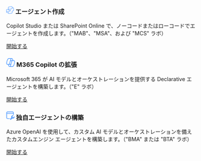 <!-- Responsive Feature Blocks -->

<div class="main-links">

  <!-- <div class="table-landing">
    <h3 class="table-heading">
      <svg xmlns="http://www.w3.org/2000/svg" width="20" height="20" viewBox="0 0 20 20" fill="none">
        <path d="M12.9457 5.63353C12.8823 5.55145 12.8135 5.47321 12.7399 5.39932C12.4656 5.12421 12.1308 4.91696 11.7621 4.79412L10.5516 4.40101C10.4583 4.36813 10.3776 4.30713 10.3204 4.22644C10.2632 4.14575 10.2325 4.04932 10.2325 3.95047C10.2325 3.85161 10.2632 3.75519 10.3204 3.67449C10.3776 3.5938 10.4583 3.5328 10.5516 3.49991L11.7621 3.10681C12.1256 2.98139 12.4552 2.77364 12.7251 2.49981C12.9875 2.23349 13.1865 1.91168 13.3075 1.55831L13.3176 1.52836L13.7109 0.318827C13.7439 0.2256 13.8049 0.144867 13.8856 0.0877733C13.9664 0.0306667 14.0629 0 14.1619 0C14.2608 0 14.3572 0.0306667 14.438 0.0877733C14.5188 0.144867 14.5799 0.2256 14.6128 0.318827L15.0061 1.52836C15.1285 1.89608 15.3349 2.23023 15.6092 2.50424C15.8833 2.77825 16.2177 2.98457 16.5857 3.10681L17.7963 3.49991L17.8205 3.50596C17.9137 3.53885 17.9945 3.59984 18.0517 3.68053C18.1088 3.76124 18.1396 3.85765 18.1396 3.95651C18.1396 4.05537 18.1088 4.15179 18.0517 4.23248C17.9945 4.31319 17.9137 4.37417 17.8205 4.40707L16.61 4.80016C16.242 4.9224 15.9076 5.12873 15.6333 5.40273C15.3592 5.67675 15.1527 6.01089 15.0304 6.37861L14.6369 7.58816C14.6333 7.59821 14.6295 7.60812 14.6253 7.61787C14.5907 7.69852 14.5343 7.76827 14.4623 7.81921C14.3815 7.87631 14.2849 7.90697 14.186 7.90697C14.0871 7.90697 13.9907 7.87631 13.9099 7.81921C13.8291 7.76211 13.768 7.68139 13.7352 7.58816L13.3417 6.37861C13.2528 6.10885 13.1187 5.857 12.9457 5.63353ZM19.8183 8.82964L19.1775 8.62153C18.9827 8.55681 18.8056 8.44759 18.6604 8.30252C18.5152 8.15745 18.4059 7.98056 18.3412 7.78588L18.1329 7.14553C18.1155 7.09617 18.0831 7.05344 18.0404 7.02321C17.9976 6.99297 17.9465 6.97675 17.8941 6.97675C17.8417 6.97675 17.7907 6.99297 17.748 7.02321C17.7052 7.05344 17.6729 7.09617 17.6555 7.14553L17.4472 7.78588C17.3837 7.97919 17.2764 8.15521 17.1335 8.30017C16.9907 8.44513 16.8161 8.55512 16.6237 8.62153L15.9829 8.82964C15.9335 8.84705 15.8907 8.87935 15.8604 8.92207C15.8301 8.96479 15.814 9.01583 15.814 9.06817C15.814 9.12051 15.8301 9.17155 15.8604 9.21427C15.8907 9.25699 15.9335 9.28928 15.9829 9.30669L16.6237 9.5148C16.6941 9.53827 16.7623 9.56755 16.8273 9.60224L16.8287 9.60929C16.9431 9.67036 17.0481 9.74813 17.1404 9.8404C17.2859 9.98575 17.3952 10.163 17.4599 10.3581L17.6683 10.9987C17.6857 11.048 17.718 11.0907 17.7608 11.1209C17.8035 11.1512 17.8545 11.1675 17.9069 11.1675C17.9592 11.1675 18.0103 11.1512 18.0531 11.1209C18.0905 11.0944 18.12 11.0583 18.1384 11.0165V11.0124C18.1411 11.0064 18.1435 11.0003 18.1457 10.994L18.354 10.3537C18.4187 10.159 18.528 9.98208 18.6732 9.83701C18.8184 9.69195 18.9955 9.58272 19.1903 9.51801L19.8311 9.30989C19.8805 9.29249 19.9232 9.26019 19.9535 9.21747C19.9837 9.17475 20 9.12371 20 9.07136C20 9.01903 19.9837 8.96799 19.9535 8.92527C19.9232 8.88255 19.8805 8.85025 19.8311 8.83284L19.8183 8.82964ZM9.30232 1.39535C10.2764 1.39535 11.2155 1.54505 12.0977 1.82272C12.0856 1.83559 12.0731 1.84824 12.0603 1.86068C11.892 2.03196 11.6868 2.16243 11.4603 2.24207L10.2957 2.61816C9.97013 2.57853 9.63867 2.55813 9.30232 2.55813C4.80699 2.55813 1.16279 6.20233 1.16279 10.6977C1.16279 12.1804 1.55873 13.5689 2.25025 14.7651C2.32903 14.9013 2.34919 15.0637 2.30615 15.2151L1.32177 18.6767L4.78253 17.6925C4.93397 17.6495 5.09641 17.6696 5.23269 17.7485C6.42939 18.4408 7.81868 18.8372 9.30232 18.8372C13.3677 18.8372 16.7371 15.8567 17.3443 11.9616C17.4523 12.0179 17.5687 12.0573 17.6892 12.0784C17.862 12.1084 18.0393 12.0997 18.2084 12.0531C18.3209 12.022 18.4279 11.9745 18.526 11.9125C17.9308 16.476 14.0281 20 9.30232 20C7.69784 20 6.18675 19.5933 4.86813 18.8771L1.03763 19.9664C0.42428 20.1408 -0.142333 19.5741 0.03208 18.9608L1.12163 15.1295C0.406187 13.8113 0 12.3012 0 10.6977C0 5.56015 4.16479 1.39535 9.30232 1.39535Z" fill="#599FFF"></svg>
      Copilot エージェントビルダー
    </h3>
    <p>Copilot Studio エージェントビルダーで Declarative エージェントを構築します</p>
    <a href="https://microsoft.github.io/copilot-camp/pages/make/agent-builder/">開始する</a>
  </div> -->

  <div class="table-landing">
    <h3 class="table-heading">
      <svg xmlns="http://www.w3.org/2000/svg" width="20" height="20" viewBox="0 0 20 20" fill="none">
        <path fill-rule="evenodd" clip-rule="evenodd" d="M15.9996 2.15641V1.85844C15.9996 0.80035 15.0679 -0.0157094 14.019 0.123699L6.52187 1.12017C5.65214 1.23577 5.00244 1.97753 5.00244 2.85491V7.29306L1.49715 7.80037C0.636441 7.92493 -0.00219722 8.66265 -0.00219721 9.53232L-0.00244141 15.3867L-0.00219726 15.4161L-0.00219725 15.4677H-0.000591107C0.038421 16.32 0.690036 17.0255 1.54544 17.1249L4.40985 17.458C4.74849 17.4974 5.00391 17.7842 5.00391 18.1251H5.01045C5.10341 19.1042 5.99835 19.829 6.99454 19.6899L14.4881 18.6434C15.3527 18.5226 15.9961 17.7832 15.9961 16.9102V13.3276C15.9961 12.948 16.2798 12.6282 16.6567 12.583L18.4517 12.3676C19.3312 12.262 19.9932 11.5159 19.9932 10.63V4.87651C19.9932 4.01056 19.3599 3.27483 18.5036 3.14599L16.6061 2.86049C16.2577 2.80807 15.9996 2.50873 15.9996 2.15641ZM6.52186 7.0186L12.6781 6.20033L12.749 6.18877L12.7493 6.19086L14.3484 5.97831C14.7212 5.92877 14.9996 5.61087 14.9996 5.23485V1.85844C14.9996 1.40497 14.6003 1.05523 14.1508 1.11498L6.65363 2.11145C6.28088 2.16099 6.00244 2.47889 6.00244 2.85491V7.14834L6.08106 7.13696C6.21942 7.07954 6.36716 7.03916 6.52186 7.0186ZM14.4802 6.96959L12.8245 7.18966L12.4752 7.24664L12.4749 7.24461L10.0087 7.58216V7.57895L9.60027 7.63806L9.1197 7.70384L9.1202 7.70754L6.37563 8.10475C6.15068 8.23556 6.00244 8.47898 6.00244 8.75334V8.82132C6.00244 9.19963 6.28419 9.51872 6.65959 9.56555L9.53217 9.92395C9.69934 9.94481 9.85823 9.98975 10.0055 10.055L10.0055 8.59192L11.0087 8.45461V11.6983C11.0087 12.568 10.3701 13.3057 9.50938 13.4303L8.04609 13.642L8.04529 13.6366L1.64037 14.5691C1.2715 14.6225 0.997803 14.9387 0.997803 15.3114V15.4059C1.00724 15.7781 1.28918 16.0884 1.66094 16.1316L4.52534 16.4647C4.69381 16.4843 4.854 16.5285 5.0025 16.5934V16.5038H5.00391V15.0911L6.00391 14.9451V18.0032C6.03018 18.4357 6.42062 18.7603 6.85623 18.6995L14.3498 17.653C14.7204 17.6012 14.9961 17.2843 14.9961 16.9102V13.3276C14.9961 12.4418 15.658 11.6956 16.5376 11.5901L18.3325 11.3747C18.7095 11.3295 18.9932 11.0097 18.9932 10.63V4.87651C18.9932 4.50539 18.7218 4.19007 18.3548 4.13486L16.4573 3.84936C16.2956 3.82504 16.1421 3.77861 15.9996 3.71343V5.23485C15.9996 6.11223 15.3499 6.85399 14.4802 6.96959ZM1.64038 8.79006L5.00244 8.30348V8.89686H5.00405C5.0403 9.7462 5.68496 10.4517 6.53578 10.5579L9.40837 10.9163C9.7495 10.9588 10.0055 11.2488 10.0055 11.5926H10.0087V11.6983C10.0087 12.071 9.73501 12.3872 9.36614 12.4406L1.49714 13.5794C1.32009 13.6051 1.15243 13.6566 0.997803 13.73V9.53232C0.997803 9.15961 1.2715 8.84344 1.64038 8.79006Z" fill="#599FFF"></svg>
      エージェント作成
    </h3>
    <p>Copilot Studio または SharePoint Online で、ノーコードまたはローコードでエージェントを作成します。（"MAB"、"MSA"、および "MCS" ラボ）</p>
    <a href="https://microsoft.github.io/copilot-camp/pages/make/">開始する</a>
  </div>

  <div class="table-landing">
    <h3 class="table-heading">
      <svg xmlns="http://www.w3.org/2000/svg" width="23" height="23" viewBox="0 0 23 23" fill="none">
        <path d="M3.85797 17.5309C4.4391 17.5518 4.70539 17.7736 4.88855 18.0409C5.13694 18.4032 5.28144 18.918 5.47622 19.6457L5.48734 19.6873C5.65944 20.3308 5.88209 21.1634 6.34886 21.816C6.8789 22.5571 7.66287 23 8.7817 23H16.3392C17.8967 23 19.0431 21.8907 19.8676 20.5492C20.6968 19.1998 21.3114 17.4453 21.7877 15.7661L21.7894 15.7602C22.3339 13.8405 23.0249 11.4041 22.9993 9.43565C22.9863 8.43707 22.7899 7.41928 22.1774 6.64661C21.5452 5.84901 20.597 5.46907 19.3942 5.46907H19.142C18.5609 5.44821 18.2946 5.22635 18.1114 4.95913C17.8631 4.59675 17.7186 4.08202 17.5238 3.35426L17.5127 3.31268C17.3406 2.66914 17.1179 1.83659 16.6511 1.18399C16.1211 0.442911 15.3371 0 14.2183 0H6.66077C5.10333 0 3.95685 1.10927 3.13243 2.45081C2.30316 3.80023 1.68856 5.55465 1.21227 7.23391L1.21059 7.23982C0.666124 9.15946 -0.0249229 11.5959 0.000691635 13.5643C0.0136856 14.5629 0.210129 15.5807 0.822568 16.3534C1.45477 17.151 2.403 17.5309 3.60578 17.5309H3.85797ZM2.70932 7.74769C3.17302 6.11281 3.73342 4.55309 4.43164 3.41691C5.13471 2.27285 5.86822 1.72505 6.66077 1.72505H11.5006C11.2998 2.12076 11.1307 2.55877 10.9786 3.01045C10.7712 3.6264 10.5788 4.32009 10.3812 5.03258L10.3371 5.19127C9.55251 8.01699 8.57096 11.6575 7.93861 14.015C7.66143 15.0484 6.81565 15.7661 5.84361 15.8043H3.76681C3.75063 15.8043 3.73457 15.8048 3.71864 15.8059H3.60578C2.70064 15.8059 2.25007 15.5294 2.00459 15.2197C1.73935 14.8851 1.57922 14.3447 1.56875 13.5397C1.54745 11.9029 2.1404 9.75354 2.70932 7.74769ZM18.5684 19.5831C17.8653 20.7272 17.1318 21.275 16.3392 21.275H11.4994C11.7002 20.8792 11.8693 20.4412 12.0214 19.9896C12.2288 19.3736 12.4212 18.6799 12.6188 17.9674L12.6629 17.8087C13.4475 14.983 14.429 11.3425 15.0614 8.98499C15.3386 7.95164 16.1843 7.23391 17.1564 7.19572H19.2332C19.2494 7.19572 19.2654 7.19518 19.2814 7.19412H19.3942C20.2994 7.19412 20.7499 7.47058 20.9954 7.78028C21.2607 8.11491 21.4208 8.65533 21.4312 9.46034C21.4525 11.0971 20.8596 13.2465 20.2907 15.2523C19.827 16.8872 19.2666 18.4469 18.5684 19.5831ZM9.89083 15.8043H8.85769C9.11447 15.4188 9.31458 14.9809 9.44272 14.5032C9.72105 13.4655 10.0668 12.1804 10.4333 10.8263L10.9396 8.97105C11.2272 7.91729 12.109 7.19572 13.1092 7.19572H14.1423C13.8855 7.58117 13.6854 8.01909 13.5573 8.49681C13.2789 9.53448 12.9332 10.8196 12.5667 12.1737L12.0604 14.0289C11.7728 15.0827 10.891 15.8043 9.89083 15.8043ZM13.1092 5.47067C12.665 5.47067 12.2346 5.55477 11.8325 5.71106L11.8768 5.5517C12.079 4.82287 12.2585 4.17604 12.4492 3.60963C12.6534 3.00314 12.8517 2.54852 13.0643 2.22817C13.1135 2.15405 13.2506 2.02064 13.4886 1.90372C13.717 1.79155 13.978 1.72505 14.2183 1.72505C14.9054 1.72505 15.215 1.96597 15.4187 2.25064C15.6754 2.60965 15.827 3.12273 16.0194 3.84146L16.0435 3.93176C16.1671 4.39526 16.3163 4.95496 16.5602 5.47067H13.1092ZM9.89083 17.5293C10.335 17.5293 10.7654 17.4452 11.1675 17.2889L11.1232 17.4483C10.921 18.1771 10.7415 18.824 10.5508 19.3904C10.3466 19.9969 10.1483 20.4515 9.93573 20.7718C9.88654 20.8459 9.74941 20.9794 9.51136 21.0963C9.28296 21.2085 9.02202 21.275 8.7817 21.275C8.09462 21.275 7.78495 21.034 7.58135 20.7494C7.32457 20.3904 7.17296 19.8773 6.9806 19.1585L6.95649 19.0682C6.83291 18.6047 6.68369 18.045 6.4398 17.5293H9.89083Z" fill="#599FFF"></svg>
      M365 Copilot の拡張
    </h3>
    <p>Microsoft 365 が AI モデルとオーケストレーションを提供する Declarative エージェントを構築します。（"E" ラボ）</p>
    <a href="https://microsoft.github.io/copilot-camp/pages/extend-m365-copilot/">開始する</a>
  </div>

  <div class="table-landing">
    <h3 class="table-heading">
      <svg xmlns="http://www.w3.org/2000/svg" width="22" height="22" viewBox="0 0 22 22" fill="none">
        <path d="M0 3.575C0 1.60058 1.60058 0 3.575 0H16.225C18.1994 0 19.8 1.60058 19.8 3.575V9.79922C19.6084 9.3815 19.2307 9.04129 18.713 8.9284C18.5268 8.88779 18.3389 8.85681 18.15 8.83547V6.05H1.65V16.225C1.65 17.2881 2.51185 18.15 3.575 18.15H9.81849L9.61432 18.3542C9.20436 18.7641 8.94913 19.2703 8.84878 19.8H3.575C1.60058 19.8 0 18.1994 0 16.225V3.575ZM18.15 3.575C18.15 2.51185 17.2881 1.65 16.225 1.65H3.575C2.51185 1.65 1.65 2.51185 1.65 3.575V4.4H18.15V3.575ZM9.98212 19.8C10.0614 19.5558 10.198 19.3261 10.3921 19.132L13.3941 16.1299C12.7027 14.499 13.0219 12.5416 14.3516 11.2121C15.3872 10.1767 16.8036 9.75405 18.15 9.94429C18.2601 9.95985 18.3697 9.97939 18.4786 10.0031C18.7159 10.0549 18.844 10.2519 18.8436 10.4613C18.8433 10.5945 18.7911 10.7328 18.6819 10.8419L16.5874 12.9362C15.9313 13.5923 15.9313 14.6561 16.5875 15.3122C17.0114 15.7362 17.6056 15.8861 18.15 15.7622C18.4086 15.7033 18.6559 15.5825 18.8684 15.4C18.9008 15.3722 18.9325 15.3429 18.9632 15.3122L21.058 13.2177C21.3388 12.9369 21.8121 13.0329 21.8967 13.421C22.211 14.8617 21.808 16.4274 20.6877 17.5476C19.3583 18.8768 17.4013 19.1961 15.7704 18.5054L12.7681 21.508C12.112 22.164 11.0482 22.164 10.3921 21.508C9.92999 21.0459 9.7933 20.3816 9.98212 19.8ZM16.0314 19.8H16.1924C16.1495 19.7896 16.1068 19.7786 16.0642 19.7671L16.0314 19.8Z" fill="#599FFF"/></svg>
      独自エージェントの構築
    </h3>
    <p>Azure OpenAI を使用して、カスタム AI モデルとオーケストレーションを備えたカスタムエンジン エージェントを構築します。（"BMA" または "BTA" ラボ）</p>
    <a href="https://microsoft.github.io/copilot-camp/pages/custom-engine/">開始する</a>
  </div>

</div>